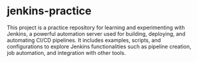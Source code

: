 # jenkins-practice
This project is a practice repository for learning and experimenting with Jenkins, a powerful automation server used for building, deploying, and automating CI/CD pipelines. It includes examples, scripts, and configurations to explore Jenkins functionalities such as pipeline creation, job automation, and integration with other tools.
